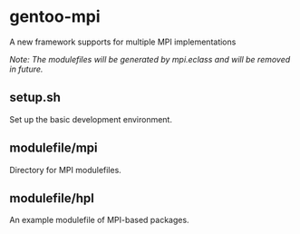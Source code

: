 # gentoo-mpi
A new framework supports for multiple MPI implementations

*Note: The modulefiles will be generated by mpi.eclass and will be removed in future.*

## setup.sh
Set up the basic development environment.

## modulefile/mpi
Directory for MPI modulefiles.

## modulefile/hpl
An example modulefile of MPI-based packages.
